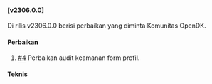 #### [v2306.0.0]

Di rilis v2306.0.0 berisi perbaikan yang diminta Komunitas OpenDK.

#### Perbaikan

1. [#4](https://github.com/OpenSID/wiki-keamanan/issues/4) Perbaikan audit keamanan form profil.

#### Teknis
